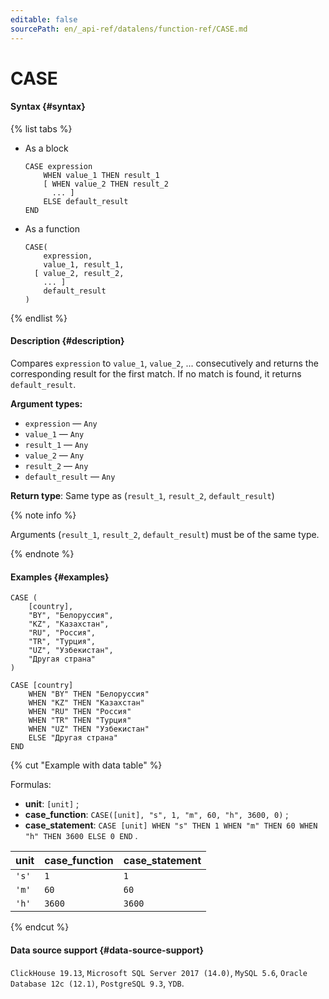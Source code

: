 ```yaml
---
editable: false
sourcePath: en/_api-ref/datalens/function-ref/CASE.md
---
```


# CASE



#### Syntax {#syntax}

{% list tabs %}

- As a block

  ```
  CASE expression
      WHEN value_1 THEN result_1
      [ WHEN value_2 THEN result_2
        ... ]
      ELSE default_result
  END
  ```

- As a function

  ```
  CASE(
      expression,
      value_1, result_1,
    [ value_2, result_2,
      ... ]
      default_result
  )
  ```

{% endlist %}

#### Description {#description}
Compares `expression` to `value_1`, `value_2`, ... consecutively and returns the corresponding result for the first match. If no match is found, it returns `default_result`.

**Argument types:**
- `expression` — `Any`
- `value_1` — `Any`
- `result_1` — `Any`
- `value_2` — `Any`
- `result_2` — `Any`
- `default_result` — `Any`


**Return type**: Same type as (`result_1`, `result_2`, `default_result`)

{% note info %}

Arguments (`result_1`, `result_2`, `default_result`) must be of the same type.

{% endnote %}


#### Examples {#examples}

```
CASE (
    [country],
    "BY", "Белоруссия",
    "KZ", "Казахстан",
    "RU", "Россия",
    "TR", "Турция",
    "UZ", "Узбекистан",
    "Другая страна"
)
```

```
CASE [country]
    WHEN "BY" THEN "Белоруссия"
    WHEN "KZ" THEN "Казахстан"
    WHEN "RU" THEN "Россия"
    WHEN "TR" THEN "Турция"
    WHEN "UZ" THEN "Узбекистан"
    ELSE "Другая страна"
END
```

{% cut "Example with data table" %}


Formulas:

- **unit**: `[unit]` ;
- **case_function**: `CASE([unit], "s", 1, "m", 60, "h", 3600, 0)` ;
- **case_statement**: `CASE [unit] WHEN "s" THEN 1 WHEN "m" THEN 60 WHEN "h" THEN 3600 ELSE 0 END` .

| **unit**   | **case_function**   | **case_statement**   |
|:-----------|:--------------------|:---------------------|
| `'s'`      | `1`                 | `1`                  |
| `'m'`      | `60`                | `60`                 |
| `'h'`      | `3600`              | `3600`               |

{% endcut %}


#### Data source support {#data-source-support}

`ClickHouse 19.13`, `Microsoft SQL Server 2017 (14.0)`, `MySQL 5.6`, `Oracle Database 12c (12.1)`, `PostgreSQL 9.3`, `YDB`.
